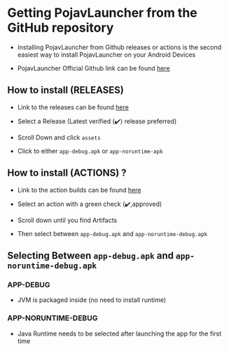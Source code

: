 # Getting PojavLauncher from the GitHub repository

* Installing PojavLauncher from Github releases or actions is the second easiest way to install PojavLauncher on your Android Devices


* PojavLauncher Official Github link can be found [here](https://www.github.com/PojavLauncherTeam/PojavLauncher)


## How to install (RELEASES)

* Link to the releases can be found [here](https://github.com/PojavLauncherTeam/PojavLauncher/releases)

* Select a Release (Latest verified (✔️) release preferred)

* Scroll Down and click `assets`

* Click to either `app-debug.apk` or `app-noruntime-apk`
## How to install (ACTIONS) ?

* Link to the action builds can be found [here](https://github.com/PojavLauncherTeam/PojavLauncher/actions)

* Select an action with a green check (✔️,approved)

* Scroll down until you find Artifacts

* Then select between `app-debug.apk` and `app-noruntime-debug.apk`


## Selecting Between `app-debug.apk` and `app-noruntime-debug.apk`


### APP-DEBUG

* JVM is packaged inside (no need to install runtime)


### APP-NORUNTIME-DEBUG

* Java Runtime needs to be selected after launching the app for the first time


